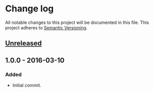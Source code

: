 # Change log

All notable changes to this project will be documented in this file.
This project adheres to [Semantic Versioning](http://semver.org/).

## [Unreleased]

## 1.0.0 - 2016-03-10
### Added
  - Initial commit.

[Unreleased]: https://github.com/cr0cK/rev-data/compare/v1.0.0...HEAD
